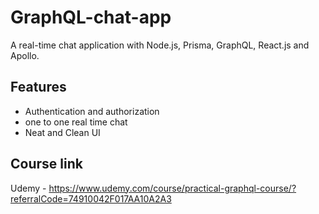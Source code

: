 
# GraphQL-chat-app

A real-time chat application with Node.js, Prisma, GraphQL, React.js and Apollo.

## Features

- Authentication and authorization
- one to one real time chat
- Neat and Clean UI

## Course link

Udemy - https://www.udemy.com/course/practical-graphql-course/?referralCode=74910042F017AA10A2A3
